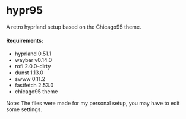 # hypr95
A retro hyprland setup based on the Chicago95 theme.

#### Requirements:
- hyprland 0.51.1
- waybar v0.14.0
- rofi 2.0.0-dirty
- dunst 1.13.0
- swww 0.11.2
- fastfetch 2.53.0
- chicago95 theme

Note: The files were made for my personal setup, you may have to edit some settings.
